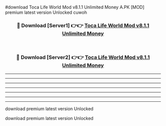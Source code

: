 #download Toca Life World Mod v8.1.1 Unlimited Money A.PK [MOD] premium latest version Unlocked cuwoh 



<div align="center">
<h3>🔴 Download [Server1] 👉👉 <a href="https://download1apk.web.app/">Toca Life World Mod v8.1.1 Unlimited Money</a></h3><br>

<h3>🔴 Download [Server2] 👉👉 <a href="https://download1apk.web.app/">Toca Life World Mod v8.1.1 Unlimited Money</a></h3>
</div>





----------------------------------------------------------

----------------------------------------------------------

----------------------------------------------------------

----------------------------------------------------------

----------------------------------------------------------

----------------------------------------------------------

----------------------------------------------------------

download premium latest version Unlocked

download premium latest version Unlocked
